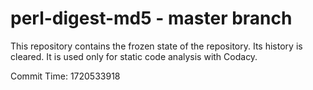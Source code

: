 # perl-digest-md5 - master branch

This repository contains the frozen state of the repository.
Its history is cleared. It is used only for static code
analysis with Codacy.

Commit Time: 1720533918
